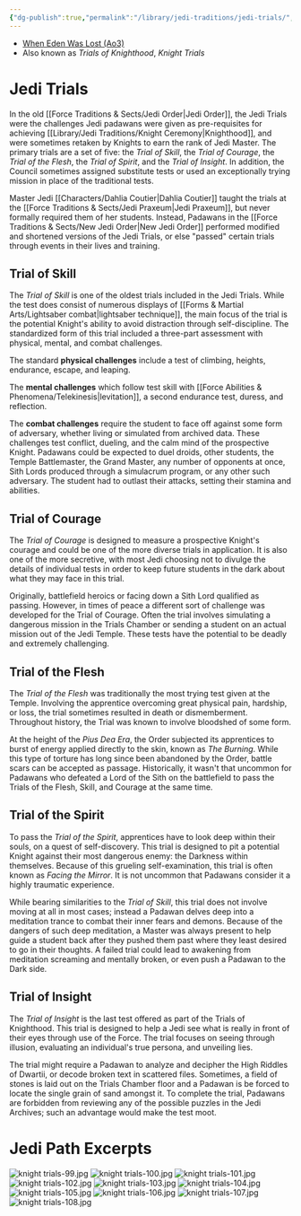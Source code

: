 ```yaml
---
{"dg-publish":true,"permalink":"/library/jedi-traditions/jedi-trials/","noteIcon":"saber1"}
---
```


- [When Eden Was Lost (Ao3)](https://archiveofourown.org/works/19334440)
- Also known as *Trials of Knighthood*, *Knight Trials*
# Jedi Trials
In the old [[Force Traditions & Sects/Jedi Order\|Jedi Order]], the Jedi Trials were the challenges Jedi padawans were given as pre-requisites for achieving [[Library/Jedi Traditions/Knight Ceremony\|Knighthood]], and were sometimes retaken by Knights to earn the rank of Jedi Master. The primary trials are a set of five: the *Trial of Skill*, the *Trial of Courage*, the *Trial of the Flesh*, the *Trial of Spirit*, and the *Trial of Insight*. In addition, the Council sometimes assigned substitute tests or used an exceptionally trying mission in place of the traditional tests. 

Master Jedi [[Characters/Dahlia Coutier\|Dahlia Coutier]] taught the trials at the [[Force Traditions & Sects/Jedi Praxeum\|Jedi Praxeum]], but never formally required them of her students. Instead, Padawans in the [[Force Traditions & Sects/New Jedi Order\|New Jedi Order]] performed modified and shortened versions of the Jedi Trials, or else "passed" certain trials through events in their lives and training.
## Trial of Skill
The *Trial of Skill* is one of the oldest trials included in the Jedi Trials. While the test does consist of numerous displays of [[Forms & Martial Arts/Lightsaber combat\|lightsaber technique]], the main focus of the trial is the potential Knight's ability to avoid distraction through self-discipline. The standardized form of this trial included a three-part assessment with physical, mental, and combat challenges.

The standard **physical challenges** include a test of climbing, heights, endurance, escape, and leaping. 

The **mental challenges** which follow test skill with [[Force Abilities & Phenomena/Telekinesis\|levitation]], a second endurance test, duress, and reflection. 

The **combat challenges** require the student to face off against some form of adversary, whether living or simulated from archived data. These challenges test conflict, dueling, and the calm mind of the prospective Knight. Padawans could be expected to duel droids, other students, the Temple Battlemaster, the Grand Master, any number of opponents at once, Sith Lords produced through a simulacrum program, or any other such adversary. The student had to outlast their attacks, setting their stamina and abilities.
## Trial of Courage
The *Trial of Courage* is designed to measure a prospective Knight's courage and could be one of the more diverse trials in application. It is also one of the more secretive, with most Jedi choosing not to divulge the details of individual tests in order to keep future students in the dark about what they may face in this trial.

Originally, battlefield heroics or facing down a Sith Lord qualified as passing. However, in times of peace a different sort of challenge was developed for the Trial of Courage. Often the trial involves simulating a dangerous mission in the Trials Chamber or sending a student on an actual mission out of the Jedi Temple. These tests have the potential to be deadly and extremely challenging.
## Trial of the Flesh
The *Trial of the Flesh* was traditionally the most trying test given at the Temple. Involving the apprentice overcoming great physical pain, hardship, or loss, the trial sometimes resulted in death or dismemberment. Throughout history, the Trial was known to involve bloodshed of some form. 

At the height of the *Pius Dea Era*, the Order subjected its apprentices to burst of energy applied directly to the skin, known as *The Burning*. While this type of torture has long since been abandoned by the Order, battle scars can be accepted as passage. Historically, it wasn't that uncommon for Padawans who defeated a Lord of the Sith on the battlefield to pass the Trials of the Flesh, Skill, and Courage at the same time.
## Trial of the Spirit
To pass the *Trial of the Spirit*, apprentices have to look deep within their souls, on a quest of self-discovery. This trial is designed to pit a potential Knight against their most dangerous enemy: the Darkness within themselves. Because of this grueling self-examination, this trial is often known as *Facing the Mirror*. It is not uncommon that Padawans consider it a highly traumatic experience.

While bearing similarities to the *Trial of Skill*, this trial does not involve moving at all in most cases; instead a Padawan delves deep into a meditation trance to combat their inner fears and demons. Because of the dangers of such deep meditation, a Master was always present to help guide a student back after they pushed them past where they least desired to go in their thoughts. A failed trial could lead to awakening from meditation screaming and mentally broken, or even push a Padawan to the Dark side.
## Trial of Insight
The *Trial of Insight* is the last test offered as part of the Trials of Knighthood. This trial is designed to help a Jedi see what is really in front of their eyes through use of the Force. The trial focuses on seeing through illusion, evaluating an individual's true persona, and unveiling lies. 

The trial might require a Padawan to analyze and decipher the High Riddles of Dwartii, or decode broken text in scattered files. Sometimes, a field of stones is laid out on the Trials Chamber floor and a Padawan is be forced to locate the single grain of sand amongst it. To complete the trial, Padawans are forbidden from reviewing any of the possible puzzles in the Jedi Archives; such an advantage would make the test moot. 
# Jedi Path Excerpts
![knight trials-99.jpg](/img/user/Photos/knight%20trials-99.jpg)
![knight trials-100.jpg](/img/user/Photos/knight%20trials-100.jpg)
![knight trials-101.jpg](/img/user/Photos/knight%20trials-101.jpg)
![knight trials-102.jpg](/img/user/Photos/knight%20trials-102.jpg)
![knight trials-103.jpg](/img/user/Photos/knight%20trials-103.jpg)
![knight trials-104.jpg](/img/user/Photos/knight%20trials-104.jpg)
![knight trials-105.jpg](/img/user/Photos/knight%20trials-105.jpg)
![knight trials-106.jpg](/img/user/Photos/knight%20trials-106.jpg)
![knight trials-107.jpg](/img/user/Photos/knight%20trials-107.jpg)
![knight trials-108.jpg](/img/user/Photos/knight%20trials-108.jpg)